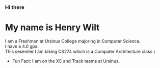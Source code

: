 ### Hi there

# My name is Henry Wilt 
I am a Freshman at Ursinus College majoring in Computer Science. \
I have a 4.0 gpa.\
This sesemter I am taking CS274 which is a Computer Architecture class.\

- Fun Fact: I am on the XC and Track teams at Ursinus.
<!--
**hwilt/hwilt** is a ✨ _special_ ✨ repository because its `README.md` (this file) appears on your GitHub profile.

Here are some ideas to get you started:

- 🔭 I’m currently working on ...
- 🌱 I’m currently learning ...
- 👯 I’m looking to collaborate on ...
- 🤔 I’m looking for help with ...
- 💬 Ask me about ...
- 📫 How to reach me: ...
- 😄 Pronouns: ...
- ⚡ Fun fact: ...
-->
